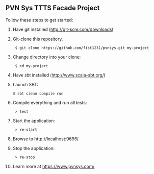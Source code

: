 ## PVN Sys TTTS Facade Project

Follow these steps to get started:

1. Have git installed (http://git-scm.com/downloads)

2. Git-clone this repository.

        $ git clone https://github.com/fist1231/pvnsys.git my-project

3. Change directory into your clone:

        $ cd my-project

4. Have sbt installed (http://www.scala-sbt.org/)

5.	Launch SBT:

        $ sbt clean compile run

6. Compile everything and run all tests:

        > test

7. Start the application:

        > re-start

8. Browse to http://localhost:9696/

9. Stop the application:

        > re-stop

10. Learn more at https://www.pvnsys.com/

